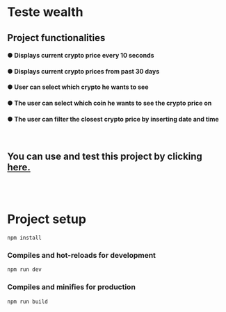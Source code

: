 
<h1>Teste wealth</h1>

## Project functionalities

#### ● Displays current crypto price every 10 seconds

#### ● Displays current crypto prices from past 30 days

#### ● User can select which crypto he wants to see

#### ● The user can select which coin he wants to see the crypto price on

#### ● The user can filter the closest crypto price by inserting date and time

<br />

## You can use and test this project by clicking [here.](https://jreboucas.github.io/teste-wealth99/)

<br />
<br />

# Project setup

```
npm install
```

### Compiles and hot-reloads for development

```
npm run dev
```

### Compiles and minifies for production

```
npm run build
```

